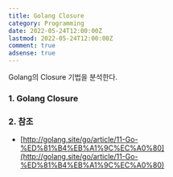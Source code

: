 ```yaml
---
title: Golang Closure
category: Programming
date: 2022-05-24T12:00:00Z
lastmod: 2022-05-24T12:00:00Z
comment: true
adsense: true
---
```


Golang의 Closure 기법을 분석한다.

### 1. Golang Closure

### 2. 참조

* [http://golang.site/go/article/11-Go-%ED%81%B4%EB%A1%9C%EC%A0%80](http://golang.site/go/article/11-Go-%ED%81%B4%EB%A1%9C%EC%A0%80)